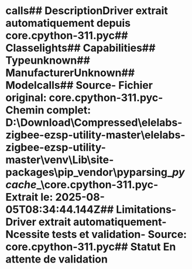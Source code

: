 # calls##  DescriptionDriver extrait automatiquement depuis core.cpython-311.pyc##  Classelights##  Capabilities##  Typeunknown##  ManufacturerUnknown##  Modelcalls##  Source- **Fichier original**: core.cpython-311.pyc- **Chemin complet**: D:\Download\Compressed\elelabs-zigbee-ezsp-utility-master\elelabs-zigbee-ezsp-utility-master\venv\Lib\site-packages\pip\_vendor\pyparsing\__pycache__\core.cpython-311.pyc- **Extrait le**: 2025-08-05T08:34:44.144Z##  Limitations- Driver extrait automatiquement- Ncessite tests et validation- Source: core.cpython-311.pyc##  Statut En attente de validation